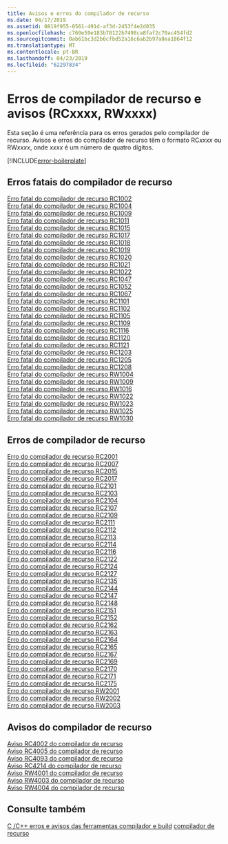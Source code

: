 ```yaml
---
title: Avisos e erros do compilador de recurso
ms.date: 04/17/2019
ms.assetid: 0819f955-0561-491d-af3d-2453f4e2d035
ms.openlocfilehash: c760e59e183b78122b7498ca8faf2c70ac454fd2
ms.sourcegitcommit: 0ab61bc3d2b6cfbd52a16c6ab2b97a8ea1864f12
ms.translationtype: MT
ms.contentlocale: pt-BR
ms.lasthandoff: 04/23/2019
ms.locfileid: "62297834"
---
```

# <a name="resource-compiler-errors-and-warnings-rcxxxx-rwxxxx"></a>Erros de compilador de recurso e avisos (RCxxxx, RWxxxx)

Esta seção é uma referência para os erros gerados pelo compilador de recurso. Avisos e erros do compilador de recurso têm o formato RC*xxxx* ou RW*xxxx*, onde *xxxx* é um número de quatro dígitos.

[!INCLUDE[error-boilerplate](../../error-messages/includes/error-boilerplate.md)]

## <a name="resource-compiler-fatal-errors"></a>Erros fatais do compilador de recurso

[Erro fatal do compilador de recurso RC1002](resource-compiler-fatal-error-rc1002.md) \
[Erro fatal do compilador de recurso RC1004](resource-compiler-fatal-error-rc1004.md) \
[Erro fatal do compilador de recurso RC1009](resource-compiler-fatal-error-rc1009.md) \
[Erro fatal do compilador de recurso RC1011](resource-compiler-fatal-error-rc1011.md) \
[Erro fatal do compilador de recurso RC1015](resource-compiler-fatal-error-rc1015.md) \
[Erro fatal do compilador de recurso RC1017](resource-compiler-fatal-error-rc1017.md) \
[Erro fatal do compilador de recurso RC1018](resource-compiler-fatal-error-rc1018.md) \
[Erro fatal do compilador de recurso RC1019](resource-compiler-fatal-error-rc1019.md) \
[Erro fatal do compilador de recurso RC1020](resource-compiler-fatal-error-rc1020.md) \
[Erro fatal do compilador de recurso RC1021](resource-compiler-fatal-error-rc1021.md) \
[Erro fatal do compilador de recurso RC1022](resource-compiler-fatal-error-rc1022.md) \
[Erro fatal do compilador de recurso RC1047](resource-compiler-fatal-error-rc1047.md) \
[Erro fatal do compilador de recurso RC1052](resource-compiler-fatal-error-rc1052.md) \
[Erro fatal do compilador de recurso RC1067](resource-compiler-fatal-error-rc1067.md) \
[Erro fatal do compilador de recurso RC1101](resource-compiler-fatal-error-rc1101.md) \
[Erro fatal do compilador de recurso RC1102](resource-compiler-fatal-error-rc1102.md) \
[Erro fatal do compilador de recurso RC1105](resource-compiler-fatal-error-rc1105.md) \
[Erro fatal do compilador de recurso RC1109](resource-compiler-fatal-error-rc1109.md) \
[Erro fatal do compilador de recurso RC1116](resource-compiler-fatal-error-rc1116.md) \
[Erro fatal do compilador de recurso RC1120](resource-compiler-fatal-error-rc1120.md) \
[Erro fatal do compilador de recurso RC1121](resource-compiler-fatal-error-rc1121.md) \
[Erro fatal do compilador de recurso RC1203](resource-compiler-fatal-error-rc1203.md) \
[Erro fatal do compilador de recurso RC1205](resource-compiler-fatal-error-rc1205.md) \
[Erro fatal do compilador de recurso RC1208](resource-compiler-fatal-error-rc1208.md) \
[Erro fatal do compilador de recurso RW1004](resource-compiler-fatal-error-rw1004.md) \
[Erro fatal do compilador de recurso RW1009](resource-compiler-fatal-error-rw1009.md) \
[Erro fatal do compilador de recurso RW1016](resource-compiler-fatal-error-rw1016.md) \
[Erro fatal do compilador de recurso RW1022](resource-compiler-fatal-error-rw1022.md) \
[Erro fatal do compilador de recurso RW1023](resource-compiler-fatal-error-rw1023.md) \
[Erro fatal do compilador de recurso RW1025](resource-compiler-fatal-error-rw1025.md) \
[Erro fatal do compilador de recurso RW1030](resource-compiler-fatal-error-rw1030.md)

## <a name="resource-compiler-errors"></a>Erros de compilador de recurso

[Erro do compilador de recurso RC2001](resource-compiler-error-rc2001.md) \
[Erro do compilador de recurso RC2007](resource-compiler-error-rc2007.md) \
[Erro do compilador de recurso RC2015](resource-compiler-error-rc2015.md) \
[Erro do compilador de recurso RC2017](resource-compiler-error-rc2017.md) \
[Erro do compilador de recurso RC2101](resource-compiler-error-rc2101.md) \
[Erro do compilador de recurso RC2103](resource-compiler-error-rc2103.md) \
[Erro do compilador de recurso RC2104](resource-compiler-error-rc2104.md) \
[Erro do compilador de recurso RC2107](resource-compiler-error-rc2107.md) \
[Erro do compilador de recurso RC2109](resource-compiler-error-rc2109.md) \
[Erro do compilador de recurso RC2111](resource-compiler-error-rc2111.md) \
[Erro do compilador de recurso RC2112](resource-compiler-error-rc2112.md) \
[Erro do compilador de recurso RC2113](resource-compiler-error-rc2113.md) \
[Erro do compilador de recurso RC2114](resource-compiler-error-rc2114.md) \
[Erro do compilador de recurso RC2116](resource-compiler-error-rc2116.md) \
[Erro do compilador de recurso RC2122](resource-compiler-error-rc2122.md) \
[Erro do compilador de recurso RC2124](resource-compiler-error-rc2124.md) \
[Erro do compilador de recurso RC2127](resource-compiler-error-rc2127.md) \
[Erro do compilador de recurso RC2135](resource-compiler-error-rc2135.md) \
[Erro do compilador de recurso RC2144](resource-compiler-error-rc2144.md) \
[Erro do compilador de recurso RC2147](resource-compiler-error-rc2147.md) \
[Erro do compilador de recurso RC2148](resource-compiler-error-rc2148.md) \
[Erro do compilador de recurso RC2151](resource-compiler-error-rc2151.md) \
[Erro do compilador de recurso RC2152](resource-compiler-error-rc2152.md) \
[Erro do compilador de recurso RC2162](resource-compiler-error-rc2162.md) \
[Erro do compilador de recurso RC2163](resource-compiler-error-rc2163.md) \
[Erro do compilador de recurso RC2164](resource-compiler-error-rc2164.md) \
[Erro do compilador de recurso RC2165](resource-compiler-error-rc2165.md) \
[Erro do compilador de recurso RC2167](resource-compiler-error-rc2167.md) \
[Erro do compilador de recurso RC2169](resource-compiler-error-rc2169.md) \
[Erro do compilador de recurso RC2170](resource-compiler-error-rc2170.md) \
[Erro do compilador de recurso RC2171](resource-compiler-error-rc2171.md) \
[Erro do compilador de recurso RC2175](resource-compiler-error-rc2175.md) \
[Erro do compilador de recurso RW2001](resource-compiler-error-rw2001.md) \
[Erro do compilador de recurso RW2002](resource-compiler-error-rw2002.md) \
[Erro do compilador de recurso RW2003](resource-compiler-error-rw2003.md)

## <a name="resource-compiler-warnings"></a>Avisos do compilador de recurso

[Aviso RC4002 do compilador de recurso](resource-compiler-warning-rc4002.md) \
[Aviso RC4005 do compilador de recurso](resource-compiler-warning-rc4005.md) \
[Aviso RC4093 do compilador de recurso](resource-compiler-warning-rc4093.md) \
[Aviso RC4214 do compilador de recurso](resource-compiler-warning-rc4214.md) \
[Aviso RW4001 do compilador de recurso](resource-compiler-warning-rw4001.md) \
[Aviso RW4003 do compilador de recurso](resource-compiler-warning-rw4003.md) \
[Aviso RW4004 do compilador de recurso](resource-compiler-warning-rw4004.md)

## <a name="see-also"></a>Consulte também

[C /C++ erros e avisos das ferramentas compilador e build](../compiler-errors-1/c-cpp-build-errors.md)
[compilador de recurso](/windows/desktop/menurc/resource-compiler)
